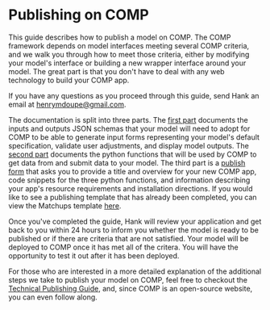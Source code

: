 # Publishing on COMP

This guide describes how to publish a model on COMP. The COMP framework depends on model interfaces meeting several COMP criteria, and we walk you through how to meet those criteria, either by modifying your model's interface or building a new wrapper interface around your model. The great part is that you don't have to deal with any web technology to build your COMP app.

If you have any questions as you proceed through this guide, send Hank an email at henrymdoupe@gmail.com.

The documentation is split into three parts. The [first part](IOSCHEMA.md) documents the inputs and outputs JSON schemas that your model will need to adopt for COMP to be able to generate input forms representing your model's default specification, validate user adjustments, and display model outputs. The [second part](ENDPOINTS.md) documents the python functions that will be used by COMP to get data from and submit data to your model. The third part is a [publish form](https://www.compmodels.com/publish) that asks you to provide a title and overview for your new COMP app, code snippets for the three python functions, and information describing your app's resource requirements and installation directions. If you would like to see a publishing template that has already been completed, you can view the Matchups template [here](https://www.compmodels.com/hdoupe/matchups/detail).

Once you've completed the guide, Hank will review your application and get back to you within 24 hours to inform you whether the model is ready to be published or if there are criteria that are not satisfied. Your model will be deployed to COMP once it has met all of the critera. You will have the opportunity to test it out after it has been deployed.

For those who are interested in a more detailed explanation of the additional steps we  take to publish your model on COMP, feel free to checkout the [Technical Publishing Guide](TECHNICALPUBLISH.md), and, since COMP is an open-source website, you can even follow along.